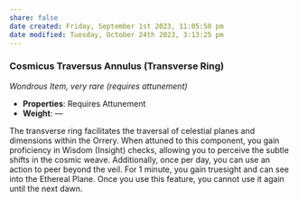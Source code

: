```yaml
---
share: false
date created: Friday, September 1st 2023, 11:05:50 pm
date modified: Tuesday, October 24th 2023, 3:13:25 pm
---
```


### Cosmicus Traversus Annulus (Transverse Ring)

*Wondrous Item, very rare (requires attunement)*

- **Properties**: Requires Attunement
- **Weight**:  ––

The transverse ring facilitates the traversal of celestial planes and dimensions within the Orrery. When attuned to this component, you gain proficiency in Wisdom (Insight) checks, allowing you to perceive the subtle shifts in the cosmic weave. Additionally, once per day, you can use an action to peer beyond the veil. For 1 minute, you gain truesight and can see into the Ethereal Plane. Once you use this feature, you cannot use it again until the next dawn.
